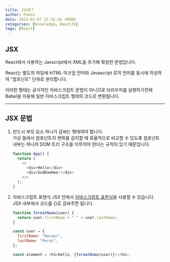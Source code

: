 ```yaml
---
title: JSX란?
author: Psmin
data: 2023-03-07 15:32:16 +0900
categories: [Knowledge, ReactJS]
tags: [React]
---
```


## JSX

React에서 사용하는 Javscript에서 XML을 추가해 확장한 문법입니다.

React는 별도의 파일에 HTML 마크업 언어와 Javascript 로직 언어를 동시에 작성하여 “컴포넌트” 단위로 분리합니다.

이러한 형태는 공식적인 자바스크립트 문법이 아니므로 브라우저를 실행하기전에 Babel을 이용해 일반 자바스크립트 형태의 코드로 변환됩니다.

---

## JSX 문법

1. 반드시 부모 요소 하나가 감싸는 형태여야 합니다.  
   가상 돔에서 컴포넌트의 변화를 감지할 때 효율적으로 비교할 수 있도록 컴포넌트 내부는 하나의 DOM 트리 구조를 이루어야 한다는 규칙이 있기 때문입니다.

   ```js
   function App() {
     return (
       <>
         <div>Hello</div>
         <div>GodDaeHee!</div>
       </>
     );
   }
   ```

2. 자바스크립트 표현식
   JSX 안에서 [자바스크립트 표현식](<https://developer.mozilla.org/ko/docs/Web/JavaScript/Guide/Expressions_and_Operators#%ED%91%9C%ED%98%84(%EC%8B%9D)>)을 사용할 수 있습니다.  
   JSX 내부에서 코드를 {}로 감싸주면 됩니다.

   ```js
   function formatName(user) {
     return user.firstName + " " + user.lastName;
   }

   const user = {
     firstName: "Harper",
     lastName: "Perez",
   };

   const element = <h1>Hello, {formatName(user)}!</h1>;
   ```
